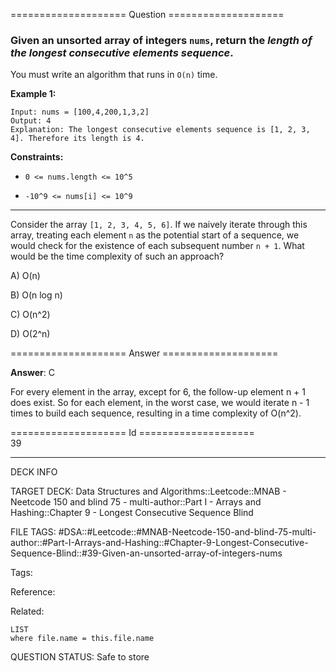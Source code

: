 ==================== Question ====================  

### Given an unsorted array of integers `nums`, return the _length of the longest consecutive elements sequence_.

You must write an algorithm that runs in `O(n)` time.

**Example 1:**

<!-- codeblock-start -->
<pre><code>Input: nums = [100,4,200,1,3,2]
Output: 4
Explanation: The longest consecutive elements sequence is [1, 2, 3, 4]. Therefore its length is 4.
</code></pre>
<!-- codeblock-end -->

**Constraints:**

- `0 <= nums.length <= 10^5`

- `-10^9 <= nums[i] <= 10^9`

---

Consider the array `[1, 2, 3, 4, 5, 6]`. If we naively iterate through this array, treating each element `n` as the potential start of a sequence, we would check for the existence of each subsequent number `n + 1`. What would be the time complexity of such an approach?

A) O(n)

B) O(n log n)

C) O(n^2)

D) O(2^n)  

==================== Answer ====================  

**Answer**: C

For every element in the array, except for 6, the follow-up element n + 1 does exist. So for each element, in the worst case, we would iterate n - 1 times to build each sequence, resulting in a time complexity of O(n^2).

==================== Id ====================  
39

---

DECK INFO

TARGET DECK: Data Structures and Algorithms::Leetcode::MNAB - Neetcode 150 and blind 75 - multi-author::Part I - Arrays and Hashing::Chapter 9 - Longest Consecutive Sequence Blind

FILE TAGS: #DSA::#Leetcode::#MNAB-Neetcode-150-and-blind-75-multi-author::#Part-I-Arrays-and-Hashing::#Chapter-9-Longest-Consecutive-Sequence-Blind::#39-Given-an-unsorted-array-of-integers-nums

Tags:

Reference:

Related:

```dataview
LIST
where file.name = this.file.name
```
QUESTION STATUS: Safe to store
